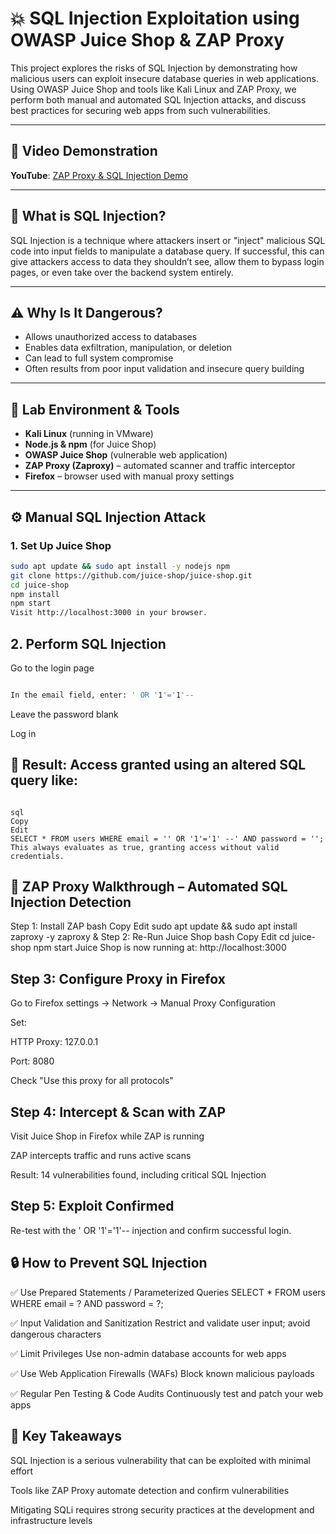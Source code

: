 # 💥 SQL Injection Exploitation using OWASP Juice Shop & ZAP Proxy

This project explores the risks of SQL Injection by demonstrating how malicious users can exploit insecure database queries in web applications. Using OWASP Juice Shop and tools like Kali Linux and ZAP Proxy, we perform both manual and automated SQL Injection attacks, and discuss best practices for securing web apps from such vulnerabilities.

---

## 🎥 Video Demonstration

**YouTube**: [ZAP Proxy & SQL Injection Demo](https://your-link-here)

---

## 🔐 What is SQL Injection?

SQL Injection is a technique where attackers insert or "inject" malicious SQL code into input fields to manipulate a database query. If successful, this can give attackers access to data they shouldn’t see, allow them to bypass login pages, or even take over the backend system entirely.

---

## ⚠️ Why Is It Dangerous?

- Allows unauthorized access to databases
- Enables data exfiltration, manipulation, or deletion
- Can lead to full system compromise
- Often results from poor input validation and insecure query building

---

## 🧪 Lab Environment & Tools

- **Kali Linux** (running in VMware)
- **Node.js & npm** (for Juice Shop)
- **OWASP Juice Shop** (vulnerable web application)
- **ZAP Proxy (Zaproxy)** – automated scanner and traffic interceptor
- **Firefox** – browser used with manual proxy settings

---

## ⚙️ Manual SQL Injection Attack

### 1. Set Up Juice Shop

``` bash
sudo apt update && sudo apt install -y nodejs npm
git clone https://github.com/juice-shop/juice-shop.git
cd juice-shop
npm install
npm start
Visit http://localhost:3000 in your browser.

```

## 2. Perform SQL Injection
Go to the login page

``` bash

In the email field, enter: ' OR '1'='1'--

```

Leave the password blank

Log in

## 🎯 Result: Access granted using an altered SQL query like:

```

sql
Copy
Edit
SELECT * FROM users WHERE email = '' OR '1'='1' --' AND password = '';
This always evaluates as true, granting access without valid credentials.

```

## 🧰 ZAP Proxy Walkthrough – Automated SQL Injection Detection

Step 1: Install ZAP
bash
Copy
Edit
sudo apt update && sudo apt install zaproxy -y
zaproxy &
Step 2: Re-Run Juice Shop
bash
Copy
Edit
cd juice-shop
npm start
Juice Shop is now running at: http://localhost:3000

## Step 3: Configure Proxy in Firefox
Go to Firefox settings → Network → Manual Proxy Configuration

Set:

HTTP Proxy: 127.0.0.1

Port: 8080

Check "Use this proxy for all protocols"

## Step 4: Intercept & Scan with ZAP
Visit Juice Shop in Firefox while ZAP is running

ZAP intercepts traffic and runs active scans

Result: 14 vulnerabilities found, including critical SQL Injection

## Step 5: Exploit Confirmed
Re-test with the ' OR '1'='1'-- injection and confirm successful login.

## 🔒 How to Prevent SQL Injection
✅ Use Prepared Statements / Parameterized Queries
SELECT * FROM users WHERE email = ? AND password = ?;

✅ Input Validation and Sanitization
Restrict and validate user input; avoid dangerous characters

✅ Limit Privileges
Use non-admin database accounts for web apps

✅ Use Web Application Firewalls (WAFs)
Block known malicious payloads

✅ Regular Pen Testing & Code Audits
Continuously test and patch your web apps

## 📌 Key Takeaways
SQL Injection is a serious vulnerability that can be exploited with minimal effort

Tools like ZAP Proxy automate detection and confirm vulnerabilities

Mitigating SQLi requires strong security practices at the development and infrastructure levels
